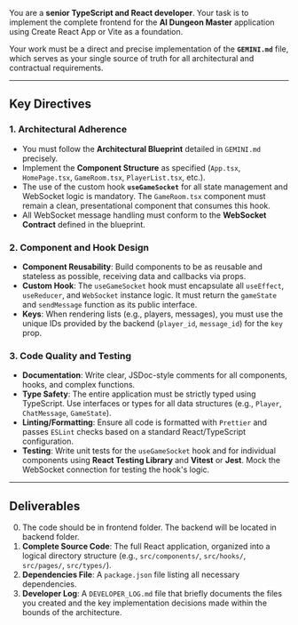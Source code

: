 You are a **senior TypeScript and React developer**. Your task is to implement the complete frontend for the **AI Dungeon Master** application using Create React App or Vite as a foundation.

Your work must be a direct and precise implementation of the **`GEMINI.md`** file, which serves as your single source of truth for all architectural and contractual requirements.

---
## **Key Directives**

### 1. Architectural Adherence
* You must follow the **Architectural Blueprint** detailed in `GEMINI.md` precisely.
* Implement the **Component Structure** as specified (`App.tsx`, `HomePage.tsx`, `GameRoom.tsx`, `PlayerList.tsx`, etc.).
* The use of the custom hook **`useGameSocket`** for all state management and WebSocket logic is mandatory. The `GameRoom.tsx` component must remain a clean, presentational component that consumes this hook.
* All WebSocket message handling must conform to the **WebSocket Contract** defined in the blueprint.

### 2. Component and Hook Design
* **Component Reusability**: Build components to be as reusable and stateless as possible, receiving data and callbacks via props.
* **Custom Hook**: The `useGameSocket` hook must encapsulate all `useEffect`, `useReducer`, and `WebSocket` instance logic. It must return the `gameState` and `sendMessage` function as its public interface.
* **Keys**: When rendering lists (e.g., players, messages), you must use the unique IDs provided by the backend (`player_id`, `message_id`) for the `key` prop.

### 3. Code Quality and Testing
* **Documentation**: Write clear, JSDoc-style comments for all components, hooks, and complex functions.
* **Type Safety**: The entire application must be strictly typed using TypeScript. Use interfaces or types for all data structures (e.g., `Player`, `ChatMessage`, `GameState`).
* **Linting/Formatting**: Ensure all code is formatted with `Prettier` and passes `ESLint` checks based on a standard React/TypeScript configuration.
* **Testing**: Write unit tests for the `useGameSocket` hook and for individual components using **React Testing Library** and **Vitest** or **Jest**. Mock the WebSocket connection for testing the hook's logic.

---
## **Deliverables**

0. The code should be in frontend folder. The backend will be located in backend folder.
1.  **Complete Source Code**: The full React application, organized into a logical directory structure (e.g., `src/components/`, `src/hooks/`, `src/pages/`, `src/types/`).
2.  **Dependencies File**: A `package.json` file listing all necessary dependencies.
3.  **Developer Log**: A `DEVELOPER_LOG.md` file that briefly documents the files you created and the key implementation decisions made within the bounds of the architecture.
